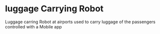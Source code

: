 # luggage Carrying Robot
Luggage carring Robot at airports used to carry luggage of the passengers controlled with a Mobile app
